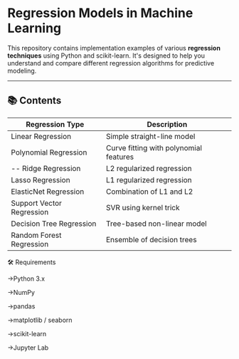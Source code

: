 # Regression Models in Machine Learning

This repository contains implementation examples of various **regression techniques** using Python and scikit-learn. It's designed to help you understand and compare different regression algorithms for predictive modeling.

---

## 📚 Contents

| Regression Type         | Description                               |
|--------------------------|------------------------------------------|
| Linear Regression        | Simple straight-line model               |
| Polynomial Regression    | Curve fitting with polynomial features   |
|-- Ridge Regression         | L2 regularized regression              |
| Lasso Regression         | L1 regularized regression                |
| ElasticNet Regression    | Combination of L1 and L2                 |
| Support Vector Regression| SVR using kernel trick                   |
| Decision Tree Regression | Tree-based non-linear model              |
| Random Forest Regression | Ensemble of decision trees               |



🛠 Requirements

->Python 3.x

->NumPy

->pandas

->matplotlib / seaborn

->scikit-learn

->Jupyter Lab


